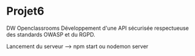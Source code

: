 # Projet6
DW Openclassrooms
Développement d'une API sécurisée respectueuse des standards OWASP et du RGPD.

Lancement du serveur --> npm start ou nodemon server
